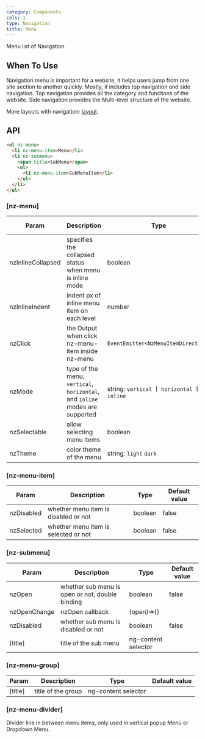 ```yaml
---
category: Components
cols: 1
type: Navigation
title: Menu
---
```


Menu list of Navigation.

## When To Use

Navigation menu is important for a website, it helps users jump from one site section to another quickly. Mostly, it includes top navigation and side navigation. Top navigation provides all the category and functions of the website. Side navigation provides the Multi-level structure of the website.

More layouts with navigation: [layout](/components/layout/en).

## API

```html
<ul nz-menu>
  <li nz-menu-item>Menu</li>
  <li nz-submenu>
    <span title>SubMenu</span>
    <ul>
      <li nz-menu-item>SubMenuItem</li>
    </ul>
  </li>
</ul>
```

### [nz-menu]

| Param | Description | Type | Default value |
| ----- | ----------- | ---- | ------------- |
| nzInlineCollapsed | specifies the collapsed status when menu is inline mode | boolean | - |
| nzInlineIndent | indent px of inline menu item on each level | number | 24 |
| nzClick | the Output when click nz-menu-item inside nz-menu | `EventEmitter<NzMenuItemDirective>` | |
| nzMode | type of the menu; `vertical`, `horizontal`, and `inline` modes are supported | string: `vertical` 丨 `horizontal` 丨 `inline` | `vertical` |
| nzSelectable | allow selecting menu items | boolean | true |
| nzTheme | color theme of the menu | string: `light` `dark` | `light` |

### [nz-menu-item]

| Param | Description | Type | Default value |
| ----- | ----------- | ---- | ------------- |
| nzDisabled | whether menu item is disabled or not | boolean | false |
| nzSelected | whether menu item is selected or not | boolean | false |

### [nz-submenu]

| Param | Description | Type | Default value |
| ----- | ----------- | ---- | ------------- |
| nzOpen | whether sub menu is open or not, double binding | boolean | false |
| nzOpenChange | nzOpen callback | (open)=>{} | |
| nzDisabled | whether sub menu is disabled or not | boolean | false |
| [title] | title of the sub menu | ng-content selector |  |

### [nz-menu-group]

| Param | Description | Type | Default value |
| ----- | ----------- | ---- | ------------- |
| [title] | title of the group | ng-content selector |  |


### [nz-menu-divider]

Divider line in between menu items, only used in vertical popup Menu or Dropdown Menu.
